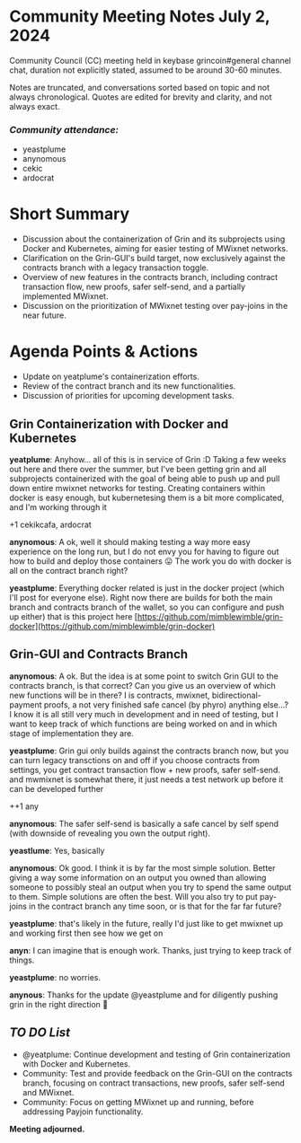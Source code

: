 # Community Meeting Notes July 2, 2024

Community Council (CC) meeting held in keybase grincoin#general channel chat, duration not explicitly stated, assumed to be around 30-60 minutes.

Notes are truncated, and conversations sorted based on topic and not always chronological. Quotes are edited for brevity and clarity, and not always exact.

### _Community attendance:_

* yeastplume
* anynomous
* cekic
* ardocrat


# Short Summary

-   Discussion about the containerization of Grin and its subprojects using Docker and Kubernetes, aiming for easier testing of MWixnet networks.
-   Clarification on the Grin-GUI's build target, now exclusively against the contracts branch with a legacy transaction toggle.
-   Overview of new features in the contracts branch, including contract transaction flow, new proofs, safer self-send, and a partially implemented MWixnet.
-  Discussion on the prioritization of MWixnet testing over pay-joins in the near future.

# Agenda Points & Actions

*   Update on yeatplume's containerization efforts.
*   Review of the contract branch and its new functionalities.
*   Discussion of priorities for upcoming development tasks.

## Grin Containerization with Docker and Kubernetes

__yeatplume__: Anyhow... all of this is in service of Grin :D Taking a few weeks out here and there over the summer, but I've been getting grin and all subprojects containerized with the goal of being able to push up and pull down entire mwixnet networks for testing. Creating containers within docker is easy enough, but kubernetesing them is a bit more complicated, and I'm working through it

+1 cekikcafa, ardocrat

__anynomous__: A ok, well it should making testing a way more easy experience on the long run, but I do not envy you for having to figure out how to build and deploy those containers 😛
The work you do with docker is all on the contract branch right?

__yeastplume__: Everything docker related is just in the docker project (which I'll post for everyone else). Right now there are builds for both the main branch and contracts branch of the wallet, so you can configure and push up either)
that is this project here [https://github.com/mimblewimble/grin-docker](https://github.com/mimblewimble/grin-docker)

## Grin-GUI and Contracts Branch

__anynomous__: A ok. But the idea is at some point to switch Grin GUI to the contracts branch, is that correct?
Can you give us an overview of which new functions will be in there? I is contracts, mwixnet, bidirectional-payment proofs, a not very finished safe cancel (by phyro) anything else...?
I know it is all still very much in development and in need of testing, but I want to keep track of which functions are being worked on and in which stage of implementation they are.

__yeastplume__: Grin gui only builds against the contracts branch now, but you can turn legacy transctions on and off
if you choose contracts from settings, you get contract transaction flow + new proofs, safer self-send.
and mwmixnet is somewhat there, it just needs a test network up before it can be developed further

++1 any

__anynomous__: The safer self-send is basically a safe cancel by self spend (with downside of revealing you own the output right).

__yeastlume__: Yes, basically

__anynomous__: Ok good. I think it is by far the most simple solution. Better giving a way some information on an output you owned than allowing someone to possibly steal an output when you try to spend the same output to them. Simple solutions are often the best.
Will you also try to put pay-joins in the contract branch any time soon, or is that for the far far future?

__yeastplume__: that's likely in the future, really I'd just like to get mwixnet up and working first then see how we get on

__anyn__: I can imagine that is enough work. Thanks, just trying to keep track of things.

__yeastplume__: no worries.

__anynous__: Thanks for the update @yeastplume and for diligently pushing grin in the right direction 🙏



## *TO DO List*

*   @yeatplume: Continue development and testing of Grin containerization with Docker and Kubernetes.
*   Community:  Test and provide feedback on the Grin-GUI on the contracts branch, focusing on contract transactions, new proofs, safer self-send and MWixnet.
*   Community: Focus on getting MWixnet up and running, before addressing Payjoin functionality.


**Meeting adjourned.**